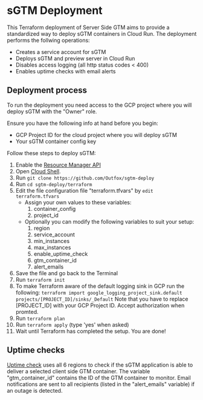 # sGTM Deployment
This Terraform deployment of Server Side GTM aims to provide a standardized way to deploy sGTM containers in Cloud Run.
The deployment performs the follwing operations:
* Creates a service account for sGTM
* Deploys sGTM and preview server in Cloud Run
* Disables access logging (all http status codes < 400)
* Enables uptime checks with email alerts



## Deployment process
To run the deployment you need access to the GCP project where you will deploy sGTM with the "Owner" role.

Ensure you have the following info at hand before you begin:
* GCP Project ID for the cloud project where you will deploy sGTM
* Your sGTM container config key

Follow these steps to deploy sGTM:
1. Enable the [Resource Manager API](https://console.cloud.google.com/apis/library/cloudresourcemanager.googleapis.com)
1. Open [Cloud Shell](https://shell.cloud.google.com).
1. Run `git clone https://github.com/Outfox/sgtm-deploy`
1. Run `cd sgtm-deploy/terraform`
1. Edit the file configuration file "terraform.tfvars" by `edit terraform.tfvars`
    * Assign your own values to these variables:
        1. container_config
        1. project_id
    * Optionally you can modify the following variables to suit your setup:
        1. region
        1. service_account
        1. min_instances
        1. max_instances
        1. enable_uptime_check
        1. gtm_container_id
        1. alert_emails
1. Save the file and go back to the Terminal
1. Run `terraform init`
1. To make Terraform aware of the default logging sink in GCP run the following:
`terraform import google_logging_project_sink.default projects/[PROJECT_ID]/sinks/_Default`
Note that you have to replace [PROJECT_ID] with your GCP Project ID. Accept authorization when promted.
1. Run `terraform plan`
1. Run `terraform apply` (type 'yes' when asked)
1. Wait until Terraform has completed the setup. You are done!


## Uptime checks
[Uptime check](https://console.cloud.google.com/monitoring/uptime) uses all 6 regions to check if the sGTM application is able to deliver a selected client side GTM container. The variable "gtm_container_id" contains the ID of the GTM container to monitor. Email notifications are sent to all recipients (listed in the "alert_emails" variable) if an outage is detected. 
